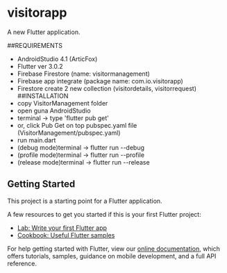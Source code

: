 # visitorapp

A new Flutter application.

##REQUIREMENTS
- AndroidStudio 4.1 (ArticFox)
- Flutter ver 3.0.2
- Firebase Firestore (name: visitormanagement)
- Firebase app integrate (package name: com.io.visitorapp)
- Firestore create 2 new collection (visitordetails, visitorrequest)
##INSTALLATION
- copy VisitorManagement folder
- open guna AndroidStudio
- terminal -> type 'flutter pub get'
- or, click Pub Get on top pubspec.yaml file (VisitorManagement/pubspec.yaml)
- run main.dart
- (debug mode)terminal -> flutter run --debug
- (profile mode)terminal -> flutter run --profile
- (release mode)terminal -> flutter run --release

## Getting Started

This project is a starting point for a Flutter application.

A few resources to get you started if this is your first Flutter project:

- [Lab: Write your first Flutter app](https://flutter.dev/docs/get-started/codelab)
- [Cookbook: Useful Flutter samples](https://flutter.dev/docs/cookbook)

For help getting started with Flutter, view our
[online documentation](https://flutter.dev/docs), which offers tutorials,
samples, guidance on mobile development, and a full API reference.
